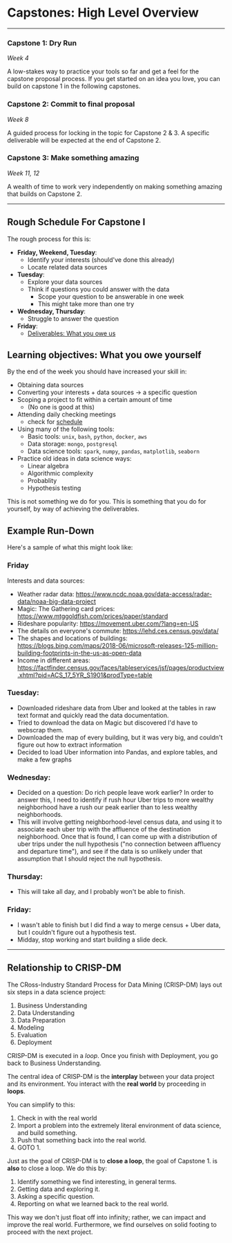 
# Capstones: High Level Overview

----

### Capstone 1: Dry Run
_Week 4_

A low-stakes way to practice your tools so far and get a feel for the capstone proposal process. If you get started on an idea you love, you can build on capstone 1 in the following capstones.

### Capstone 2: Commit to final proposal
_Week 8_

A guided process for locking in the topic for Capstone 2 & 3. A specific deliverable will be expected at the end of Capstone 2.

### Capstone 3: Make something amazing
_Week 11, 12_

A wealth of time to work very independently on making something amazing that builds on Capstone 2.

----


## Rough Schedule For Capstone I

The rough process for this is:
* **Friday, Weekend, Tuesday**:
    * Identify your interests (should've done this already)
    * Locate related data sources
* **Tuesday**:
    * Explore your data sources
    * Think if questions you could answer with the data
      * Scope your question to be answerable in one week
      * This might take more than one try
* **Wednesday, Thursday**:
    * Struggle to answer the question
* **Friday**:
    * [Deliverables: What you owe us](capstone1_deliverables.md)


## Learning objectives: What you owe yourself

By the end of the week you should have increased your skill in:
* Obtaining data sources
* Converting your interests + data sources -> a specific question
* Scoping a project to fit within a certain amount of time
  * (No one is good at this)
* Attending daily checking meetings 
   * check for [schedule](capstone1_deliverables.md)
* Using many of the following tools:
  * Basic tools: `unix`, `bash`, `python`, `docker`, `aws`
  * Data storage: `mongo`, `postgresql`
  * Data science tools: `spark`, `numpy`, `pandas`, `matplotlib`, `seaborn`
* Practice old ideas in data science ways:
  * Linear algebra
  * Algorithmic complexity
  * Probablity
  * Hypothesis testing

This is not something we do for you. This is something that you do for yourself, by way of achieving the deliverables.


## Example Run-Down

Here's a sample of what this might look like:

### Friday

Interests and data sources:
* Weather radar data: https://www.ncdc.noaa.gov/data-access/radar-data/noaa-big-data-project
* Magic: The Gathering card prices: https://www.mtggoldfish.com/prices/paper/standard
* Rideshare popularity: https://movement.uber.com/?lang=en-US
* The details on everyone's commute: https://lehd.ces.census.gov/data/
* The shapes and locations of buildings: https://blogs.bing.com/maps/2018-06/microsoft-releases-125-million-building-footprints-in-the-us-as-open-data
* Income in different areas: https://factfinder.census.gov/faces/tableservices/jsf/pages/productview.xhtml?pid=ACS_17_5YR_S1901&prodType=table

### Tuesday:
* Downloaded rideshare data from Uber and looked at the tables in raw text format and quickly read the data documentation.
* Tried to download the data on Magic but discovered I'd have to webscrap them.
* Downloaded the map of every building, but it was very big, and couldn't figure out how to extract information
* Decided to load Uber information into Pandas, and explore tables, and make a few graphs

### Wednesday:
* Decided on a question: Do rich people leave work earlier? In order to answer this, I need to identify if rush hour Uber trips to more wealthy neighborhood have a rush our peak earlier than to less wealthy neighborhoods.
* This will involve getting neighborhood-level census data, and using it to associate each uber trip with the affluence of the destination neighborhood. Once that is found, I can come up with a distribution of uber trips under the null hypothesis ("no connection between affluency and departure time"), and see if the data is so unlikely under that assumption that I should reject the null hypothesis.

### Thursday:
* This will take all day, and I probably won't be able to finish.

### Friday:
* I wasn't able to finish but I did find a way to merge census + Uber data, but I couldn't figure out a hypothesis test.
* Midday, stop working and start building a slide deck.

----


## Relationship to CRISP-DM

The CRoss-Industry Standard Process for Data Mining (CRISP-DM) lays out six steps in a data science project:

1. Business Understanding
1. Data Understanding
1. Data Preparation
1. Modeling
1. Evaluation
1. Deployment

CRISP-DM is executed in a _loop_. Once you finish with Deployment, you go back to Business Understanding.

The central idea of CRISP-DM is the **interplay** between your data project and its environment. You interact with the **real world** by proceeding in **loops**.

You can simplify to this:

1. Check in with the real world
1. Import a problem into the extremely literal environment of data science, and build something.
1. Push that something back into the real world.
1. GOTO 1.

Just as the goal of CRISP-DM is to **close a loop**, the goal of Capstone 1. is **also** to close a loop. We do this by:

1. Identify something we find interesting, in general terms.
1. Getting data and exploring it.
1. Asking a specific question.
1. Reporting on what we learned back to the real world.

This way we don't just float off into infinity; rather, we can impact and improve the real world. Furthermore, we find ourselves on solid footing to proceed with the next project.
